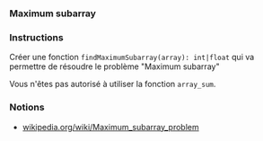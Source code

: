 ### Maximum subarray

### Instructions

Créer une fonction `findMaximumSubarray(array): int|float` qui va permettre de résoudre le problème "Maximum subarray"

Vous n'êtes pas autorisé à utiliser la fonction `array_sum`.

### Notions

- [wikipedia.org/wiki/Maximum_subarray_problem](https://en.wikipedia.org/wiki/Maximum_subarray_problem)